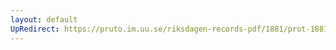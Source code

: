 ```yaml
---
layout: default
UpRedirect: https://pruto.im.uu.se/riksdagen-records-pdf/1881/prot-1881--ak--035/prot-1881--ak--035_014.pdf
---
```


